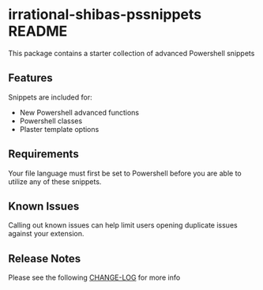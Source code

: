 # irrational-shibas-pssnippets README

This package contains a starter collection of advanced Powershell snippets

## Features

Snippets are included for:

+ New Powershell advanced functions
+ Powershell classes
+ Plaster template options

## Requirements

Your file language must first be set to Powershell before you are able to utilize any of these snippets.

## Known Issues

Calling out known issues can help limit users opening duplicate issues against your extension.

## Release Notes

Please see the following [CHANGE-LOG](./CHANGELOG.md) for more info
